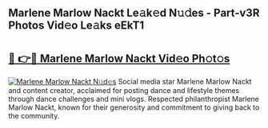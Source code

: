 ## Marlene Marlow Nackt Le𝚊k𝚎d N𝚞𝚍es - Part-v3R Photos Vid𝚎o Le𝚊ks eEkT1

# <h2><a href="http://fb4yya.evod.top/?m=Marlene+Marlow+Nackt">🔗 👉🔴 Marlene Marlow Nackt Vid𝚎o Ph𝚘t𝚘s</a></h2>

[![Marlene Marlow Nackt N𝚞d𝚎s](https://i.imgur.com/8V9OHl7.gif)](http://fb4yya.evod.top/?m=Marlene+Marlow+Nackt)
Social media star Marlene Marlow Nackt and content creator, acclaimed for posting dance and lifestyle themes through dance challenges and mini vlogs. Respected philanthropist Marlene Marlow Nackt, known for their generosity and commitment to giving back to the community. 

